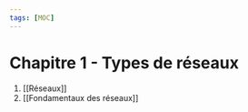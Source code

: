 ```yaml
---
tags: [MOC] 
---
```


# Chapitre 1 - Types de réseaux

1. [[Réseaux]]
2. [[Fondamentaux des réseaux]]